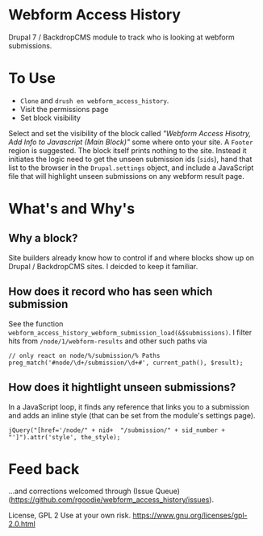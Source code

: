 # Webform Access History
Drupal 7 / BackdropCMS module to track who is looking at webform submissions. 

# To Use
- `Clone` and `drush en webform_access_history`.
- Visit the permissions page
- Set block visibility

Select and set the visibility of the block called *"Webform Access Hisotry, Add Info to Javascript (Main Block)"* some where onto your site. A `Footer` region is suggested. The block itself prints nothing to the site. Instead it initiates the logic need to get the unseen submission ids (`sids`), hand that list to the browser in the `Drupal.settings` object, and include a JavaScript file that will highlight unseen submissions on any webform result page. 

# What's and Why's

## Why a block?
Site builders already know how to control if and where blocks show up on Drupal / BackdropCMS sites. I deicded to keep it familiar. 

## How does it record who has seen which submission
See the function `webform_access_history_webform_submission_load(&$submissions)`. I filter hits from `/node/1/webform-results` and other such paths via 

```
// only react on node/%/submission/% Paths
preg_match('#node/\d+/submission/\d+#', current_path(), $result);
```
## How does it hightlight unseen submissions?
In a JavaScript loop, it finds any reference that links you to a submission and adds an inline style (that can be set from the module's settings page). 

```
jQuery("[href='/node/" + nid+  "/submission/" + sid_number + "']").attr('style', the_style);
```


# Feed back
...and corrections welcomed through (Issue Queue)(https://github.com/rgoodie/webform_access_history/issues).

License, GPL 2
Use at your own risk. 
https://www.gnu.org/licenses/gpl-2.0.html
